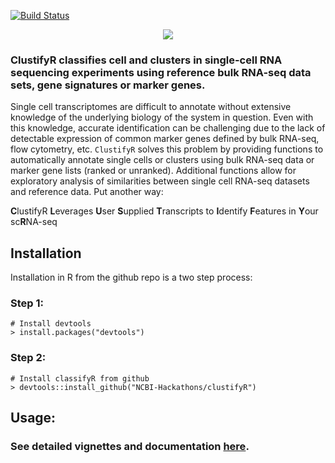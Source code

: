 [![Build Status](https://travis-ci.org/NCBI-Hackathons/clustifyR.svg?branch=master)](https://travis-ci.org/NCBI-Hackathons/clustifyR)

<p align="center">
  <img src="https://github.com/NCBI-Hackathons/clustifyR/tree/master/inst/logo/logo_transparent.png">
</p>

### ClustifyR classifies cell and clusters in single-cell RNA sequencing experiments using reference bulk RNA-seq data sets, gene signatures or marker genes. 

Single cell transcriptomes are difficult to annotate without extensive knowledge of the underlying biology of the system in question. Even with this knowledge, accurate identification can be challenging due to the lack of detectable expression of common marker genes defined by bulk RNA-seq, flow cytometry, etc. `ClustifyR` solves this problem by providing functions to automatically annotate single cells or clusters using bulk RNA-seq data or marker gene lists (ranked or unranked). Additional functions allow for exploratory analysis of similarities between single cell RNA-seq datasets and reference data. Put another way:

**C**lustifyR **L**everages **U**ser **S**upplied **T**ranscripts to **I**dentify **F**eatures in **Y**our sc**R**NA-seq

## Installation
Installation in R from the github repo is a two step process:

### Step 1:
```
# Install devtools
> install.packages("devtools")
```

### Step 2:
```
# Install classifyR from github
> devtools::install_github("NCBI-Hackathons/clustifyR")
```

## Usage:

### See detailed vignettes and documentation [here](https://ncbi-hackathons.github.io/clustifyR/).

